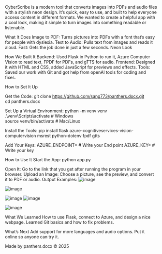 CyberScribe is a modern tool that converts images into PDFs and audio files with a stylish neon design. It’s quick, easy to use, and built to help everyone access content in different formats. 
We wanted to create a helpful app with a cool look, making it simple to turn images into something readable or listenable.

What It Does
Image to PDF: Turns pictures into PDFs with a font that’s easy for people with dyslexia.
Text to Audio: Pulls text from images and reads it aloud.
Fast: Gets the job done in just a few seconds.
Neon Look

How We Built It
Backend: Used Flask in Python to run it, Azure Computer Vision to read text, FPDF for PDFs, and gTTS for audio.
Frontend: Designed it with HTML and CSS, added JavaScript for previews and effects.
Tools: Saved our work with Git and got help from openAI tools for coding and fixes.

How to Set It Up

Get the Code:
git clone https://github.com/sang773/panthers.docx.git  
cd panthers.docx  

Set Up a Virtual Environment:
python -m venv venv  
.\venv\Scripts\activate  # Windows  
source venv/bin/activate  # Mac/Linux

Install the Tools:
pip install flask azure-cognitiveservices-vision-computervision msrest python-dotenv fpdf gtts  

Add Your Keys:
AZURE_ENDPOINT= # Write your End point 
AZURE_KEY= # Write your key 

How to Use It
Start the App:
python app.py  

Open It:
Go to the link that you get after running the program in your browser.
Upload an Image:
Choose a picture, see the preview, and convert it to PDF or audio.
Output Examples:
![image](https://github.com/user-attachments/assets/033c3deb-4b6b-4496-8abb-be67f2f0aa6c)

![image](https://github.com/user-attachments/assets/5bc2efe5-344a-4bb0-ab45-c98006f0417e)

![image](https://github.com/user-attachments/assets/000f1b0b-1f18-464a-a002-5912f82f92af)
![image](https://github.com/user-attachments/assets/16b03730-d05f-4cf6-87ac-f923e43e7937)

![image](https://github.com/user-attachments/assets/7e5f07b9-687f-455b-b4c7-850e2f6d9a47)


What We Learned
How to use Flask, connect to Azure, and design a nice webpage.
Learned Git basics and how to fix problems.

What’s Next
Add support for more languages and audio options.
Put it online so anyone can try it.

Made by panthers.docx © 2025
